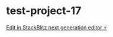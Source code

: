 # test-project-17

[Edit in StackBlitz next generation editor ⚡️](https://stackblitz.com/~/github.com/Martin-koder1/test-project-17)